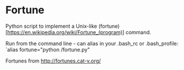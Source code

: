 Fortune
=======

Python script to implement a Unix-like (fortune)[https://en.wikipedia.org/wiki/Fortune_(program)] command.

Run from the command line - can alias in your .bash_rc or .bash_profile: `alias fortune="python <root here>/fortune.py"

Fortunes from http://fortunes.cat-v.org/

